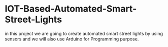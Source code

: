 # IOT-Based-Automated-Smart-Street-Lights
in this project we are going to create automated smart street lights by using sensors and we will also use Arduino for Programming purpose.
